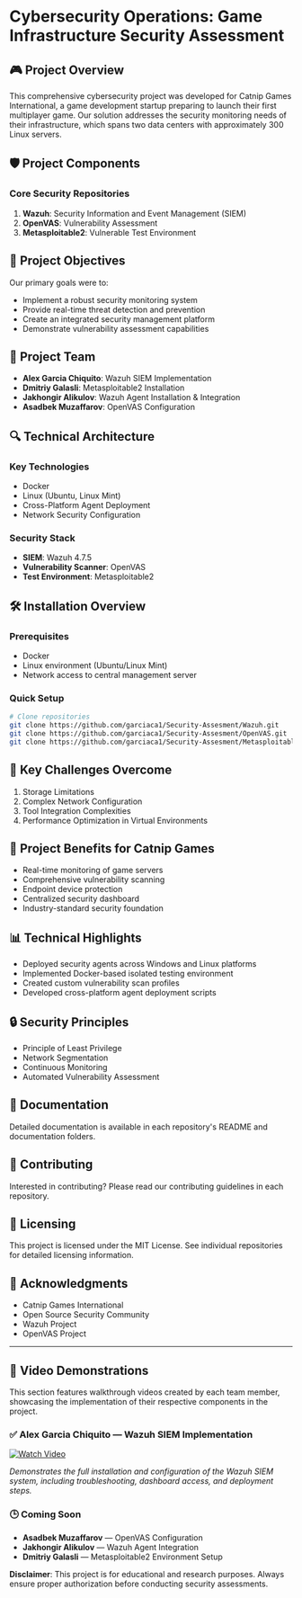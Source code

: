# Cybersecurity Operations: Game Infrastructure Security Assessment

## 🎮 Project Overview

This comprehensive cybersecurity project was developed for Catnip Games International, a game development startup preparing to launch their first multiplayer game. Our solution addresses the security monitoring needs of their infrastructure, which spans two data centers with approximately 300 Linux servers.

## 🛡️ Project Components

### Core Security Repositories

1. **Wazuh**: Security Information and Event Management (SIEM)
2. **OpenVAS**: Vulnerability Assessment
3. **Metasploitable2**: Vulnerable Test Environment

## 🚀 Project Objectives

Our primary goals were to:
- Implement a robust security monitoring system
- Provide real-time threat detection and prevention
- Create an integrated security management platform
- Demonstrate vulnerability assessment capabilities

## 👥 Project Team

- **Alex Garcia Chiquito**: Wazuh SIEM Implementation
- **Dmitriy Galasli**: Metasploitable2 Installation
- **Jakhongir Alikulov**: Wazuh Agent Installation & Integration
- **Asadbek Muzaffarov**: OpenVAS Configuration

## 🔍 Technical Architecture

### Key Technologies
- Docker
- Linux (Ubuntu, Linux Mint)
- Cross-Platform Agent Deployment
- Network Security Configuration

### Security Stack
- **SIEM**: Wazuh 4.7.5
- **Vulnerability Scanner**: OpenVAS
- **Test Environment**: Metasploitable2

## 🛠️ Installation Overview

### Prerequisites
- Docker
- Linux environment (Ubuntu/Linux Mint)
- Network access to central management server

### Quick Setup
```bash
# Clone repositories
git clone https://github.com/garciaca1/Security-Assesment/Wazuh.git
git clone https://github.com/garciaca1/Security-Assesment/OpenVAS.git
git clone https://github.com/garciaca1/Security-Assesment/Metasploitable2.git

```

## 🚧 Key Challenges Overcome

1. Storage Limitations
2. Complex Network Configuration
3. Tool Integration Complexities
4. Performance Optimization in Virtual Environments

## 🎯 Project Benefits for Catnip Games

- Real-time monitoring of game servers
- Comprehensive vulnerability scanning
- Endpoint device protection
- Centralized security dashboard
- Industry-standard security foundation

## 📊 Technical Highlights

- Deployed security agents across Windows and Linux platforms
- Implemented Docker-based isolated testing environment
- Created custom vulnerability scan profiles
- Developed cross-platform agent deployment scripts

## 🔒 Security Principles

- Principle of Least Privilege
- Network Segmentation
- Continuous Monitoring
- Automated Vulnerability Assessment

## 📝 Documentation

Detailed documentation is available in each repository's README and documentation folders.

## 🤝 Contributing

Interested in contributing? Please read our contributing guidelines in each repository.

## 📄 Licensing

This project is licensed under the MIT License. See individual repositories for detailed licensing information.

## 🙏 Acknowledgments

- Catnip Games International
- Open Source Security Community
- Wazuh Project
- OpenVAS Project


---
## 🎥 Video Demonstrations

This section features walkthrough videos created by each team member, showcasing the implementation of their respective components in the project.

### ✅ Alex Garcia Chiquito — Wazuh SIEM Implementation

[![Watch Video](https://img.youtube.com/vi/MaapHkGPAM0/0.jpg)](https://www.youtube.com/watch?v=MaapHkGPAM0)

_Demonstrates the full installation and configuration of the Wazuh SIEM system, including troubleshooting, dashboard access, and deployment steps._

### 🕒 Coming Soon
- **Asadbek Muzaffarov** — OpenVAS Configuration
- **Jakhongir Alikulov** — Wazuh Agent Integration
- **Dmitriy Galasli** — Metasploitable2 Environment Setup

**Disclaimer**: This project is for educational and research purposes. Always ensure proper authorization before conducting security assessments.
